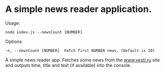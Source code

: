 # A simple news reader application.

Usage:
```
node index.js --newsCount [NUMBER]
```

Options:
```
-n, --newsCount [NUMBER]  Fetch first NUMBER news. (Default is 10)
```

A simple news reader app. Fetches some news from the *www.vesti.ru* site and outputs time, title and text (if available) into the console.
